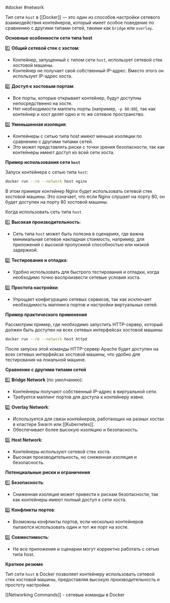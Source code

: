 #docker #network 

Тип сети `host` в [[Docker]] — это один из способов настройки сетевого взаимодействия контейнеров, который имеет особое поведение по сравнению с другими типами сетей, такими как `bridge` или `overlay`.

**Основные особенности сети типа host**

1️⃣ **Общий сетевой стек с хостом**:
   - Контейнер, запущенный с типом сети `host`, использует сетевой стек хостовой машины.
   - Контейнер не получает свой собственный IP-адрес. Вместо этого он использует IP-адрес хоста.

2️⃣ **Доступ к хостовым портам**:
   - Все порты, которые открывает контейнер, будут доступны непосредственно на хосте.
   - Нет необходимости маппить порты (например, `-p 80:80`), так как контейнер и хост делят одно и то же сетевое пространство.

3️⃣ **Уменьшенная изоляция**:
   - Контейнеры с сетью типа host имеют меньше изоляции по сравнению с другими типами сетей.
   - Это может представлять риски с точки зрения безопасности, так как контейнеры имеют доступ ко всей сети хоста.

**Пример использования сети `host`**

Запуск контейнера с сетью типа `host`:

```sh
docker run --rm --network host nginx
```

В этом примере контейнер Nginx будет использовать сетевой стек хостовой машины. Это означает, что если Nginx слушает на порту 80, он будет доступен на порту 80 хостовой машины.

Когда использовать сеть типа `host`

1️⃣ **Высокая производительность**:
   - Сеть типа `host` может быть полезна в сценариях, где важна минимальная сетевое накладная стоимость, например, для приложений с высокой пропускной способностью или низкой задержкой.

2️⃣ **Тестирование и отладка**:
   - Удобно использовать для быстрого тестирования и отладки, когда необходимо точно воспроизвести сетевые условия хоста.

3️⃣ **Простота настройки**:
   - Упрощает конфигурацию сетевых сервисов, так как исключает необходимость маппинга портов и настройки виртуальных сетей.

**Пример практического применения**

Рассмотрим пример, где необходимо запустить HTTP-сервер, который должен быть доступен на всех сетевых интерфейсах хостовой машины:

```sh
docker run --rm --network host httpd
```

После запуска этой команды HTTP-сервер Apache будет доступен на всех сетевых интерфейсах хостовой машины, что удобно для тестирования на локальной машине.

**Сравнение с другими типами сетей**

1️⃣ **Bridge Network** (по умолчанию):
   - Контейнеры получают собственный IP-адрес в виртуальной сети.
   - Требуется маппинг портов для доступа к контейнеру извне.

2️⃣ **Overlay Network**:
   - Используется для связи контейнеров, работающих на разных хостах в кластере Swarm или [[Kubernetes]].
   - Обеспечивает более высокую изоляцию и безопасность.

3️⃣ **Host Network**:
   - Контейнеры используют сетевой стек хоста.
   - Высокая производительность, но сниженная изоляция и безопасность.

**Потенциальные риски и ограничения**

1️⃣ **Безопасность**:
   - Сниженная изоляция может привести к рискам безопасности, так как контейнеры имеют полный доступ к сети хоста.

2️⃣ **Конфликты портов**:
   - Возможны конфликты портов, если несколько контейнеров пытаются использовать один и тот же порт на хосте.

3️⃣ **Совместимость**:
   - Не все приложения и сценарии могут корректно работать с сетью типа host.

**Краткое резюме**

Тип сети `host` в Docker позволяет контейнеру использовать сетевой стек хостовой машины, предоставляя высокую производительность и простоту настройки.

[[Networking Commands]] - сетевые команды в Docker